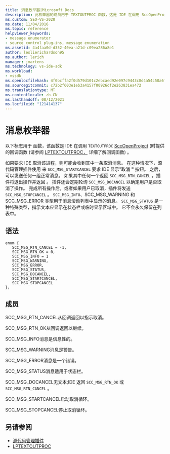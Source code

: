 ```yaml
---
title: 消息枚举器|Microsoft Docs
description: 此枚举器的成员用于 TEXTOUTPROC 函数，这是 IDE 在调用 SccOpenProject 时提供的回调函数。
ms.custom: SEO-VS-2020
ms.date: 11/04/2016
ms.topic: reference
helpviewer_keywords:
- message enumerator
- source control plug-ins, message enumeration
ms.assetid: 4a4faa0d-d352-40ea-a21d-c09ea286a8e1
author: leslierichardson95
ms.author: lerich
manager: jmartens
ms.technology: vs-ide-sdk
ms.workload:
- vssdk
ms.openlocfilehash: 4f0bcffa2f0d579d101c2ebcaed92e097c9443c8d4a54c50a6ff7ac798e30258
ms.sourcegitcommit: c72b2f603e1eb3a4157f00926df2e263831ea472
ms.translationtype: MT
ms.contentlocale: zh-CN
ms.lasthandoff: 08/12/2021
ms.locfileid: "121414137"
---
```

# <a name="message-enumerator"></a>消息枚举器
以下标志用于 函数，该函数是 IDE 在调用 `TEXTOUTPROC` [SccOpenProject](../extensibility/sccopenproject-function.md) (时提供的回调函数 (请参阅 [LPTEXTOUTPROC，](../extensibility/lptextoutproc.md) 详细了解回调函数) 。

 如果要求 IDE 取消该进程，则可能会收到其中一条取消消息。 在这种情况下，源代码管理插件使用 来 `SCC_MSG_STARTCANCEL` 要求 IDE 显示"取消 **"** 按钮。 之后，可以发送任何一组正常消息。 如果其中任何一个返回 `SCC_MSG_RTN_CANCEL` ，插件将退出操作并返回 。 插件还会定期轮询 `SCC_MSG_DOCANCEL` 以确定用户是否取消了操作。 完成所有操作后，或者如果用户已取消，插件将发送 `SCC_MSG_STOPCANCEL` 。 `SCC_MSG_INFO`、SCC_MSG_WARNING 和 SCC_MSG_ERROR 类型用于消息滚动列表中显示的消息。 `SCC_MSG_STATUS` 是一种特殊类型，指示文本应显示在状态栏或临时显示区域中。 它不会永久保留在列表中。

## <a name="syntax"></a>语法

```
enum { 
   SCC_MSG_RTN_CANCEL = -1, 
   SCC_MSG_RTN_OK = 0, 
   SCC_MSG_INFO = 1 
   SCC_MSG_WARNING, 
   SCC_MSG_ERROR, 
   SCC_MSG_STATUS, 
   SCC_MSG_DOCANCEL, 
   SCC_MSG_STARTCANCEL, 
   SCC_MSG_STOPCANCEL 
};
```

## <a name="members"></a>成员
 SCC_MSG_RTN_CANCEL从回调返回以指示取消。

 SCC_MSG_RTN_OK从回调返回以继续。

 SCC_MSG_INFO消息是信息性的。

 SCC_MSG_WARNING消息是警告。

 SCC_MSG_ERROR消息是一个错误。

 SCC_MSG_STATUS消息适用于状态栏。

 SCC_MSG_DOCANCEL无文本;IDE 返回 `SCC_MSG_RTN_OK` 或 `SCC_MSG_RTN_CANCEL` 。

 SCC_MSG_STARTCANCEL启动取消循环。

 SCC_MSG_STOPCANCEL停止取消循环。

## <a name="see-also"></a>另请参阅
- [源代码管理插件](../extensibility/source-control-plug-ins.md)
- [LPTEXTOUTPROC](../extensibility/lptextoutproc.md)
